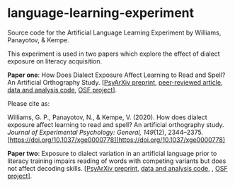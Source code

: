 # language-learning-experiment
Source code for the Artificial Language Learning Experiment by Williams, Panayotov, &amp; Kempe.

This experiment is used in two papers which explore the effect of dialect exposure on literacy acquisition.

**Paper one**: How Does Dialect Exposure Affect Learning to Read and Spell? An Artificial Orthography Study. \[[PsyArXiv preprint](https://psyarxiv.com/b8zn6/), [peer-reviewed article](https://psycnet.apa.org/doiLanding?doi=10.1037%2Fxge0000778), [data and analysis code](https://github.com/gpwilliams/levenik), [OSF project](https://osf.io/5mtdj/)\].

Please cite as:

Williams, G. P., Panayotov, N., & Kempe, V. (2020). How does dialect exposure affect learning to read and spell? An artificial orthography study. *Journal of Experimental Psychology: General, 149*(12), 2344–2375. [https://doi.org/10.1037/xge0000778](https://doi.org/10.1037/xge0000778)

**Paper two**: Exposure to dialect variation in an artificial language prior to literacy training impairs reading of words with competing variants but does not affect decoding skills. \[[PsyArXiv preprint](https://psyarxiv.com/xmzth/), [data and analysis code](https://github.com/gpwilliams/levenik_intervention), , [OSF project](https://osf.io/7ct9x/)\].
